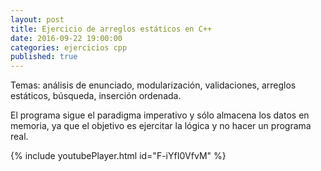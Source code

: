 ```yaml
---
layout: post
title: Ejercicio de arreglos estáticos en C++
date: 2016-09-22 19:00:00
categories: ejercicios cpp
published: true
---
```


Temas: análisis de enunciado, modularización, validaciones, arreglos estáticos, búsqueda, inserción ordenada.
  
El programa sigue el paradigma imperativo y sólo almacena los datos en memoria, ya que el objetivo es ejercitar la lógica y no hacer un programa real.

{% include youtubePlayer.html id="F-iYfI0VfvM" %}
